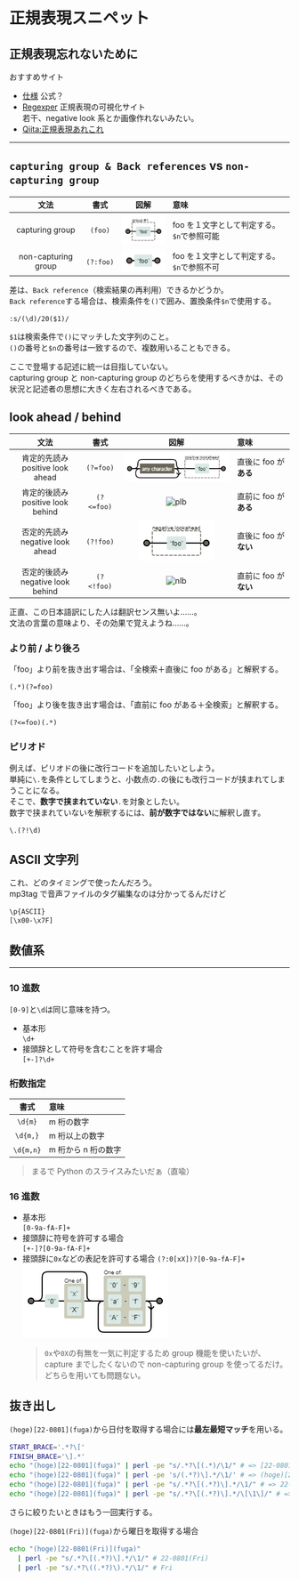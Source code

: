 # 正規表現スニペット

## 正規表現忘れないために

おすすめサイト

- [仕様](https://www.regular-expressions.info/reference.html) 公式？
- [Regexper](https://regexper.com/) 正規表現の可視化サイト  
  若干、negative look 系とか画像作れないみたい。
- [Qiita:正規表現あれこれ](https://qiita.com/ikmiyabi/items/12d1127056cdf4f0eea5#%E3%82%AD%E3%83%A3%E3%83%97%E3%83%81%E3%83%A3%E3%81%97%E3%81%AA%E3%81%84%E6%8B%AC%E5%BC%A7)

---

## `capturing group & Back references` vs `non-capturing group`

|        文法         |   書式    |                 図解                  | 意味                                       |
| :-----------------: | :-------: | :-----------------------------------: | :----------------------------------------- |
|   capturing group   |  `(foo)`  |   ![cg](./img/capturing_group.png)    | foo を１文字として判定する。`$n`で参照可能 |
| non-capturing group | `(?:foo)` | ![ncg](./img/non-capturing_group.png) | foo を１文字として判定する。`$n`で参照不可 |

差は、`Back reference`（検索結果の再利用）できるかどうか。  
`Back reference`する場合は、検索条件を`()`で囲み、置換条件`$n`で使用する。

```vim
:s/(\d)/20($1)/
```

`$1`は検索条件で`()`にマッチした文字列のこと。  
`()`の番号と`$n`の番号は一致するので、複数用いることもできる。

ここで登場する記述に統一は目指していない。  
capturing group と non-capturing group のどちらを使用するべきかは、その状況と記述者の思想に大きく左右されるべきである。

## look ahead / behind

|                 文法                 |    書式    |                  図解                  | 意味                  |
| :----------------------------------: | :--------: | :------------------------------------: | :-------------------- |
| 肯定的先読み<br>positive look ahead  | `(?=foo)`  | ![pla](./img/positive_look_ahead.png)  | 直後に foo が**ある** |
| 肯定的後読み<br>positive look behind | `(?<=foo)` | ![plb](./img/positive_look_behind.png) | 直前に foo が**ある** |
| 否定的先読み<br>negative look ahead  | `(?!foo)`  | ![nla](./img/negative_look_ahead.png)  | 直後に foo が**ない** |
| 否定的後読み<br>negative look behind | `(?<!foo)` | ![nlb](./img/negative_look_behind.png) | 直前に foo が**ない** |

正直、この日本語訳にした人は翻訳センス無いよ……。  
文法の言葉の意味より、その効果で覚えようね……。

### より前 / より後ろ

「foo」より前を抜き出す場合は、「全検索＋直後に foo がある」と解釈する。

```
(.*)(?=foo)
```

「foo」より後を抜き出す場合は、「直前に foo がある＋全検索」と解釈する。

```
(?<=foo)(.*)
```

### ピリオド

例えば、ピリオドの後に改行コードを追加したいとしよう。  
単純に`\.`を条件としてしまうと、小数点の`.`の後にも改行コードが挟まれてしまうことになる。  
そこで、**数字で挟まれていない**`.`を対象としたい。  
数字で挟まれていないを解釈するには、**前が数字ではない**に解釈し直す。

```
\.(?!\d)
```

## ASCII 文字列

これ、どのタイミングで使ったんだろう。  
mp3tag で音声ファイルのタグ編集なのは分かってるんだけど

```
\p{ASCII}
[\x00-\x7F]
```

## 数値系

---

### 10 進数

`[0-9]`と`\d`は同じ意味を持つ。

- 基本形  
  `\d+`
- 接頭辞として符号を含むことを許す場合  
  `[+-]?\d+`

### 桁数指定

|   書式    | 意味                |
| :-------: | :------------------ |
|  `\d{m}`  | m 桁の数字          |
| `\d{m,}`  | m 桁以上の数字      |
| `\d{m,n}` | m 桁から n 桁の数字 |

> まるで Python のスライスみたいだぁ（直喩）

### 16 進数

- 基本形  
  `[0-9a-fA-F]+`
- 接頭辞に符号を許可する場合  
  `[+-]?[0-9a-fA-F]+`
- 接頭辞に`0x`などの表記を許可する場合
  `(?:0[xX])?[0-9a-fA-F]+`  
  ![prefix](./img/prefix_0x.png)
  > `0x`や`0X`の有無を一気に判定するため group 機能を使いたいが、capture までしたくないので non-capturing group を使ってるだけ。どちらを用いても問題ない。

## 抜き出し

`(hoge)[22-0801](fuga)`から日付を取得する場合には**最左最短マッチ**を用いる。

```bash
START_BRACE='.*?\['
FINISH_BRACE='\].*'
echo "(hoge)[22-0801](fuga)" | perl -pe "s/.*?\[(.*)/\1/" # => [22-0801](fuga)
echo "(hoge)[22-0801](fuga)" | perl -pe 's/(.*?)\].*/\1/' # => (hoge)[22-0801]
echo "(hoge)[22-0801](fuga)" | perl -pe "s/.*?\[(.*?)\].*/\1/" # => 22-0801
echo "(hoge)[22-0801](fuga)" | perl -pe "s/.*?\[(.*?)\].*/\[\1\]/" # => [22-0801]
```

さらに絞りたいときはもう一回実行する。

`(hoge)[22-0801(Fri)](fuga)`から曜日を取得する場合

```bash
echo "(hoge)[22-0801(Fri)](fuga)"
  | perl -pe "s/.*?\[(.*?)\].*/\1/" # 22-0801(Fri)
  | perl -pe "s/.*?\((.*?)\).*/\1/" # Fri
```
